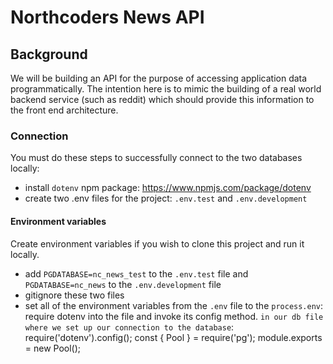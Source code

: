 # Northcoders News API

## Background

We will be building an API for the purpose of accessing application data programmatically. The intention here is to mimic the building of a real world backend service (such as reddit) which should provide this information to the front end architecture.

### Connection

You must do these steps to successfully connect to the two databases locally:

- install `dotenv` npm package: https://www.npmjs.com/package/dotenv
- create two .env files for the project: `.env.test` and `.env.development`

#### Environment variables

Create environment variables if you wish to clone this project and run it locally.

- add `PGDATABASE=nc_news_test` to the `.env.test` file and `PGDATABASE=nc_news` to the `.env.development` file
- gitignore these two files
- set all of the environment variables from the `.env` file to the `process.env`:
  require dotenv into the file and invoke its config method.
  `in our db file where we set up our connection to the database`:
  require('dotenv').config();
  const { Pool } = require('pg');
  module.exports = new Pool();
